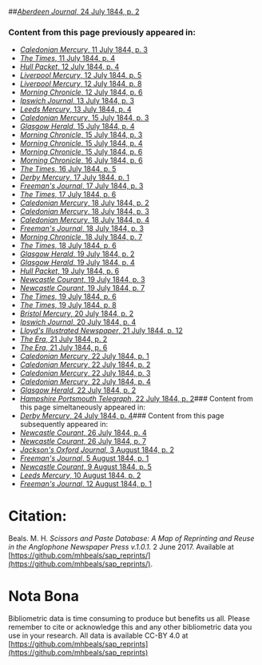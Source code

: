 ##[*Aberdeen Journal*, 24 July 1844, p. 2](https://mhbeals.github.io/sap_html/Aberdeen-Journal/Aberdeen-Journal-24-July-1844-p-2)

### Content from this page previously appeared in:
+ [*Caledonian Mercury*, 11 July 1844, p. 3](https://mhbeals.github.io/sap_html/Caledonian-Mercury/Caledonian-Mercury-11-July-1844-p-3)
+ [*The Times*, 11 July 1844, p. 4](https://mhbeals.github.io/sap_html/The-Times/The-Times-11-July-1844-p-4)
+ [*Hull Packet*, 12 July 1844, p. 4](https://mhbeals.github.io/sap_html/Hull-Packet/Hull-Packet-12-July-1844-p-4)
+ [*Liverpool Mercury*, 12 July 1844, p. 5](https://mhbeals.github.io/sap_html/Liverpool-Mercury/Liverpool-Mercury-12-July-1844-p-5)
+ [*Liverpool Mercury*, 12 July 1844, p. 8](https://mhbeals.github.io/sap_html/Liverpool-Mercury/Liverpool-Mercury-12-July-1844-p-8)
+ [*Morning Chronicle*, 12 July 1844, p. 6](https://mhbeals.github.io/sap_html/Morning-Chronicle/Morning-Chronicle-12-July-1844-p-6)
+ [*Ipswich Journal*, 13 July 1844, p. 3](https://mhbeals.github.io/sap_html/Ipswich-Journal/Ipswich-Journal-13-July-1844-p-3)
+ [*Leeds Mercury*, 13 July 1844, p. 4](https://mhbeals.github.io/sap_html/Leeds-Mercury/Leeds-Mercury-13-July-1844-p-4)
+ [*Caledonian Mercury*, 15 July 1844, p. 3](https://mhbeals.github.io/sap_html/Caledonian-Mercury/Caledonian-Mercury-15-July-1844-p-3)
+ [*Glasgow Herald*, 15 July 1844, p. 4](https://mhbeals.github.io/sap_html/Glasgow-Herald/Glasgow-Herald-15-July-1844-p-4)
+ [*Morning Chronicle*, 15 July 1844, p. 3](https://mhbeals.github.io/sap_html/Morning-Chronicle/Morning-Chronicle-15-July-1844-p-3)
+ [*Morning Chronicle*, 15 July 1844, p. 4](https://mhbeals.github.io/sap_html/Morning-Chronicle/Morning-Chronicle-15-July-1844-p-4)
+ [*Morning Chronicle*, 15 July 1844, p. 6](https://mhbeals.github.io/sap_html/Morning-Chronicle/Morning-Chronicle-15-July-1844-p-6)
+ [*Morning Chronicle*, 16 July 1844, p. 6](https://mhbeals.github.io/sap_html/Morning-Chronicle/Morning-Chronicle-16-July-1844-p-6)
+ [*The Times*, 16 July 1844, p. 5](https://mhbeals.github.io/sap_html/The-Times/The-Times-16-July-1844-p-5)
+ [*Derby Mercury*, 17 July 1844, p. 1](https://mhbeals.github.io/sap_html/Derby-Mercury/Derby-Mercury-17-July-1844-p-1)
+ [*Freeman's Journal*, 17 July 1844, p. 3](https://mhbeals.github.io/sap_html/Freeman's-Journal/Freeman's-Journal-17-July-1844-p-3)
+ [*The Times*, 17 July 1844, p. 6](https://mhbeals.github.io/sap_html/The-Times/The-Times-17-July-1844-p-6)
+ [*Caledonian Mercury*, 18 July 1844, p. 2](https://mhbeals.github.io/sap_html/Caledonian-Mercury/Caledonian-Mercury-18-July-1844-p-2)
+ [*Caledonian Mercury*, 18 July 1844, p. 3](https://mhbeals.github.io/sap_html/Caledonian-Mercury/Caledonian-Mercury-18-July-1844-p-3)
+ [*Caledonian Mercury*, 18 July 1844, p. 4](https://mhbeals.github.io/sap_html/Caledonian-Mercury/Caledonian-Mercury-18-July-1844-p-4)
+ [*Freeman's Journal*, 18 July 1844, p. 3](https://mhbeals.github.io/sap_html/Freeman's-Journal/Freeman's-Journal-18-July-1844-p-3)
+ [*Morning Chronicle*, 18 July 1844, p. 7](https://mhbeals.github.io/sap_html/Morning-Chronicle/Morning-Chronicle-18-July-1844-p-7)
+ [*The Times*, 18 July 1844, p. 6](https://mhbeals.github.io/sap_html/The-Times/The-Times-18-July-1844-p-6)
+ [*Glasgow Herald*, 19 July 1844, p. 2](https://mhbeals.github.io/sap_html/Glasgow-Herald/Glasgow-Herald-19-July-1844-p-2)
+ [*Glasgow Herald*, 19 July 1844, p. 4](https://mhbeals.github.io/sap_html/Glasgow-Herald/Glasgow-Herald-19-July-1844-p-4)
+ [*Hull Packet*, 19 July 1844, p. 6](https://mhbeals.github.io/sap_html/Hull-Packet/Hull-Packet-19-July-1844-p-6)
+ [*Newcastle Courant*, 19 July 1844, p. 3](https://mhbeals.github.io/sap_html/Newcastle-Courant/Newcastle-Courant-19-July-1844-p-3)
+ [*Newcastle Courant*, 19 July 1844, p. 7](https://mhbeals.github.io/sap_html/Newcastle-Courant/Newcastle-Courant-19-July-1844-p-7)
+ [*The Times*, 19 July 1844, p. 6](https://mhbeals.github.io/sap_html/The-Times/The-Times-19-July-1844-p-6)
+ [*The Times*, 19 July 1844, p. 8](https://mhbeals.github.io/sap_html/The-Times/The-Times-19-July-1844-p-8)
+ [*Bristol Mercury*, 20 July 1844, p. 2](https://mhbeals.github.io/sap_html/Bristol-Mercury/Bristol-Mercury-20-July-1844-p-2)
+ [*Ipswich Journal*, 20 July 1844, p. 4](https://mhbeals.github.io/sap_html/Ipswich-Journal/Ipswich-Journal-20-July-1844-p-4)
+ [*Lloyd's Illustrated Newspaper*, 21 July 1844, p. 12](https://mhbeals.github.io/sap_html/Lloyd's-Illustrated-Newspaper/Lloyd's-Illustrated-Newspaper-21-July-1844-p-12)
+ [*The Era*, 21 July 1844, p. 2](https://mhbeals.github.io/sap_html/The-Era/The-Era-21-July-1844-p-2)
+ [*The Era*, 21 July 1844, p. 6](https://mhbeals.github.io/sap_html/The-Era/The-Era-21-July-1844-p-6)
+ [*Caledonian Mercury*, 22 July 1844, p. 1](https://mhbeals.github.io/sap_html/Caledonian-Mercury/Caledonian-Mercury-22-July-1844-p-1)
+ [*Caledonian Mercury*, 22 July 1844, p. 2](https://mhbeals.github.io/sap_html/Caledonian-Mercury/Caledonian-Mercury-22-July-1844-p-2)
+ [*Caledonian Mercury*, 22 July 1844, p. 3](https://mhbeals.github.io/sap_html/Caledonian-Mercury/Caledonian-Mercury-22-July-1844-p-3)
+ [*Caledonian Mercury*, 22 July 1844, p. 4](https://mhbeals.github.io/sap_html/Caledonian-Mercury/Caledonian-Mercury-22-July-1844-p-4)
+ [*Glasgow Herald*, 22 July 1844, p. 2](https://mhbeals.github.io/sap_html/Glasgow-Herald/Glasgow-Herald-22-July-1844-p-2)
+ [*Hampshire Portsmouth Telegraph*, 22 July 1844, p. 2](https://mhbeals.github.io/sap_html/Hampshire-Portsmouth-Telegraph/Hampshire-Portsmouth-Telegraph-22-July-1844-p-2)### Content from this page simeltaneously appeared in:
+ [*Derby Mercury*, 24 July 1844, p. 4](https://mhbeals.github.io/sap_html/Derby-Mercury/Derby-Mercury-24-July-1844-p-4)### Content from this page subsequently appeared in:
+ [*Newcastle Courant*, 26 July 1844, p. 4](https://mhbeals.github.io/sap_html/Newcastle-Courant/Newcastle-Courant-26-July-1844-p-4)
+ [*Newcastle Courant*, 26 July 1844, p. 7](https://mhbeals.github.io/sap_html/Newcastle-Courant/Newcastle-Courant-26-July-1844-p-7)
+ [*Jackson's Oxford Journal*, 3 August 1844, p. 2](https://mhbeals.github.io/sap_html/Jackson's-Oxford-Journal/Jackson's-Oxford-Journal-3-August-1844-p-2)
+ [*Freeman's Journal*, 5 August 1844, p. 1](https://mhbeals.github.io/sap_html/Freeman's-Journal/Freeman's-Journal-5-August-1844-p-1)
+ [*Newcastle Courant*, 9 August 1844, p. 5](https://mhbeals.github.io/sap_html/Newcastle-Courant/Newcastle-Courant-9-August-1844-p-5)
+ [*Leeds Mercury*, 10 August 1844, p. 2](https://mhbeals.github.io/sap_html/Leeds-Mercury/Leeds-Mercury-10-August-1844-p-2)
+ [*Freeman's Journal*, 12 August 1844, p. 1](https://mhbeals.github.io/sap_html/Freeman's-Journal/Freeman's-Journal-12-August-1844-p-1)
                    
# Citation: 

Beals. M. H. *Scissors and Paste Database: A Map of Reprinting and Reuse in the Anglophone Newspaper Press v.1.0.1.* 2 June 2017. Available at [https://github.com/mhbeals/sap_reprints/](https://github.com/mhbeals/sap_reprints/). 
                    
# Nota Bona

Bibliometric data is time consuming to produce but benefits us all. Please remember to cite or acknowledge this and any other bibliometric data you use in your research. All data is available CC-BY 4.0 at [https://github.com/mhbeals/sap_reprints](https://github.com/mhbeals/sap_reprints)